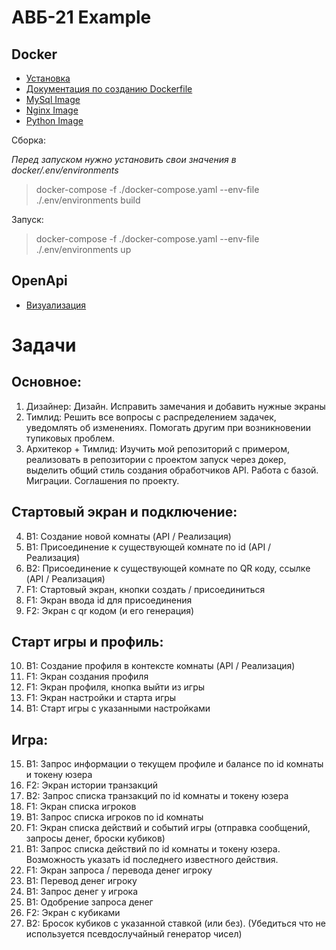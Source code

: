 # АВБ-21 Example

## Docker

- [Установка](https://docs.docker.com/desktop/install/windows-install)
- [Документация по созданию Dockerfile](https://docs.docker.com/engine/reference/builder)
- [MySql Image](https://hub.docker.com/_/mysql)
- [Nginx Image](https://hub.docker.com/_/nginx)
- [Python Image](https://hub.docker.com/_/python)

Сборка:

_Перед запуском нужно установить свои значения в docker/.env/environments_

> docker-compose -f ./docker-compose.yaml --env-file ./.env/environments build

Запуск:

> docker-compose -f ./docker-compose.yaml --env-file ./.env/environments up

## OpenApi

- [Визуализация](https://editor.swagger.io)

# Задачи

## Основное:

1. Дизайнер: Дизайн. Исправить замечания и добавить нужные экраны
2. Тимлид: Решить все вопросы с распределением задачек, уведомлять об изменениях. Помогать другим при возникновении тупиковых проблем. 
3. Архитекор + Тимлид: Изучить мой репозиторий с примером, реализовать в репозитории с проектом запуск через докер, выделить общий стиль создания обработчиков API. Работа с базой. Миграции. Соглашения по проекту.

## Стартовый экран и подключение:

4. B1: Создание новой комнаты (API / Реализация)
5. B1: Присоединение к существующей комнате по id (API / Реализация)
6. B2: Присоединение к существующей комнате по QR коду, ссылке (API / Реализация)
7. F1: Стартовый экран, кнопки создать / присоединиться
8. F1: Экран ввода id для присоединения
9. F2: Экран с qr кодом (и его генерация)

## Старт игры и профиль:

10. B1: Создание профиля в контексте комнаты (API / Реализация)
11. F1: Экран создания профиля
12. F1: Экран профиля, кнопка выйти из игры
13. F1: Экран настройки и старта игры
14. B1: Старт игры с указанными настройками

## Игра:

15. B1: Запрос информации о текущем профиле и балансе по id комнаты и токену юзера
16. F2: Экран истории транзакций
17. B2: Запрос списка транзакций по id комнаты и токену юзера
18. F1: Экран списка игроков
19. B1: Запрос списка игроков по id комнаты
20. F1: Экран списка действий и событий игры (отправка сообщений, запросы денег, броски кубиков)
21. B1: Запрос списка действий по id комнаты и токену юзера. Возможность указать id последнего известного действия.
22. F1: Экран запроса / перевода денег игроку
23. B1: Перевод денег игроку
24. B1: Запрос денег у игрока
25. B1: Одобрение запроса денег
26. F2: Экран с кубиками
27. B2: Бросок кубиков с указанной ставкой (или без). (Убедиться что не используется псевдослучайный генератор чисел)
